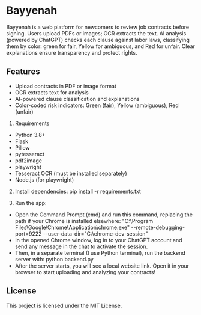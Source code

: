 # Bayyenah
Bayyenah is a web platform for newcomers to review job contracts before signing. Users upload PDFs or images; OCR extracts the text. AI analysis (powered by ChatGPT) checks each clause against labor laws, classifying them by color: green for fair, Yellow for ambiguous, and Red for unfair. Clear explanations ensure transparency and protect rights.

## Features
- Upload contracts in PDF or image format
- OCR extracts text for analysis
- AI-powered clause classification and explanations
- Color-coded risk indicators: Green (fair), Yellow (ambiguous), Red (unfair)

1. Requirements
- Python 3.8+
- Flask
- Pillow
- pytesseract
- pdf2image
- playwright
- Tesseract OCR (must be installed separately)
- Node.js (for playwright)

2. Install dependencies:
pip install -r requirements.txt

3. Run the app:
- Open the Command Prompt (cmd) and run this command, replacing the path if your Chrome is installed elsewhere:
"C:\Program Files\Google\Chrome\Application\chrome.exe" --remote-debugging-port=9222 --user-data-dir="C:\chrome-dev-session"
- In the opened Chrome window, log in to your ChatGPT account and send any message in the chat to activate the session.
- Then, in a separate terminal (I use Python terminal), run the backend server with:
python backend.py
- After the server starts, you will see a local website link. Open it in your browser to start uploading and analyzing your contracts!


## License
This project is licensed under the MIT License.

